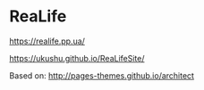 # ReaLife

https://realife.pp.ua/

https://ukushu.github.io/ReaLifeSite/

Based on: 
http://pages-themes.github.io/architect

